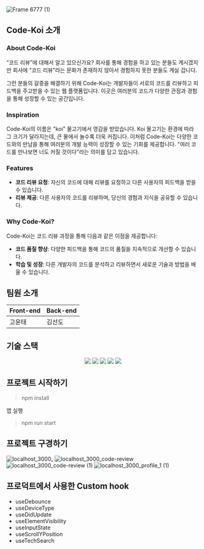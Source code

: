 ![Frame 6777 (1)](https://github.com/code-koi/koi-web/assets/94745651/1549e3a7-c05c-45e1-9e6a-a53afe729fe0)

## Code-Koi 소개

### **About Code-Koi**

“코드 리뷰”에 대해서 알고 있으신가요? 회사를 통해 경험을 하고 있는 분들도 계시겠지만 회사에 “코드 리뷰”라는 문화가 존재하지 않아서 경험하지 못한 분들도 계실 겁니다.

그런 분들의 갈증을 해결하기 위해 Code-Koi는 개발자들이 서로의 코드를 리뷰하고 피드백을 주고받을 수 있는 웹 플랫폼입니다. 이곳은 여러분의 코드가 다양한 관점과 경험을 통해 성장할 수 있는 공간입니다.

### **Inspiration**

Code-Koi의 이름은 "koi" 물고기에서 영감을 받았습니다. Koi 물고기는 환경에 따라 그 크기가 달라지는데, 큰 물에서 놀수록 더욱 커집니다. 이처럼 Code-Koi는 다양한 코드와의 만남을 통해 여러분의 개발 능력이 성장할 수 있는 기회를 제공합니다. "여러 코드를 만나보면 너도 커질 것이다"라는 의미를 담고 있습니다.

### **Features**

- **코드 리뷰 요청**: 자신의 코드에 대해 리뷰를 요청하고 다른 사용자의 피드백을 받을 수 있습니다.
- **리뷰 제공**: 다른 사용자의 코드를 리뷰하며, 당신의 경험과 지식을 공유할 수 있습니다.

### **Why Code-Koi?**

Code-Koi는 코드 리뷰 과정을 통해 다음과 같은 이점을 제공합니다:

- **코드 품질 향상**: 다양한 피드백을 통해 코드의 품질을 지속적으로 개선할 수 있습니다.
- **학습 및 성장**: 다른 개발자의 코드를 분석하고 리뷰하면서 새로운 기술과 방법을 배울 수 있습니다.

## 팀원 소개
|Front-end|Back-end|
|---|---|
|고윤태|김선도|

## 기술 스택
<div align=center>
  <img src="https://img.shields.io/badge/react-61DAFB?style=for-the-badge&logo=react&logoColor=black">
  <img src="https://img.shields.io/badge/tailwindcss-06B6D4?style=for-the-badge&logo=tailwindcss&logoColor=white">
  <img src="https://img.shields.io/badge/axios-5A29E4?style=for-the-badge&logo=axios&logoColor=white">
  <img src="https://img.shields.io/badge/recoil-3578E5?style=for-the-badge&logo=recoil&logoColor=white">
  <img src="https://img.shields.io/badge/storybook-FF4785?style=for-the-badge&logo=storybook&logoColor=white">
</div>

## 프로젝트 시작하기
> npm install

앱 실행
> npm run start

## 프로젝트 구경하기
![localhost_3000_](https://github.com/code-koi/koi-web/assets/94745651/a5b76cf6-38f5-4bf0-9138-0b95baae7736)
![localhost_3000_code-review](https://github.com/code-koi/koi-web/assets/94745651/975f4207-2448-46af-bae2-15dfdffdcb45)
![localhost_3000_code-review (1)](https://github.com/code-koi/koi-web/assets/94745651/1be29ad3-f0c0-4db4-aeeb-c5b891b71cae)
![localhost_3000_profile_1 (1)](https://github.com/code-koi/koi-web/assets/94745651/7693f0b2-a9d6-42e5-a9a8-798eedd8278e)

## 프로덕트에서 사용한 Custom hook
- useDebounce
- useDeviceType
- useDidUpdate
- useElementVisibility
- useInputState
- useScrollYPosition
- useTechSearch

